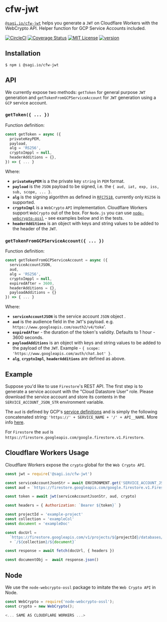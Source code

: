 # cfw-jwt

[`@sagi.io/cfw-jwt`](https://www.npmjs.com/package/@sagi.io/cfw-jwt) helps you
generate a `JWT` on Cloudflare Workers with the WebCrypto API. Helper function for GCP Service Accounts included.


[![CircleCI](https://circleci.com/gh/sagi/cfw-jwt.svg?style=svg)](https://circleci.com/gh/cfw-jwt)
[![Coverage Status](https://coveralls.io/repos/github/sagi/cfw-jwt/badge.svg?branch=master)](https://coveralls.io/github/sagi/cfw-jwt?branch=master)
[![MIT License](https://img.shields.io/npm/l/@sagi.io/cfw-jwt.svg?style=flat-square)](http://opensource.org/licenses/MIT)
[![version](https://img.shields.io/npm/v/@sagi.io/cfw-jwt.svg?style=flat-square)](http://npm.im/@sagi.io/cfw-jwt)

## Installation

~~~
$ npm i @sagi.io/cfw-jwt
~~~

## API

We currently expose two methods: `getToken` for general purpose `JWT` generation
and `getTokenFromGCPServiceAccount` for `JWT` generation using a `GCP` service account.

### **`getToken({ ... })`**

Function definition:

```js
const getToken = async ({
  privateKeyPEM,
  payload,
  alg = 'RS256',
  cryptoImppl = null,
  headerAdditions = {},
}) => { ... }
```

Where:

  - **`privateKeyPEM`** is a the private key `string` in `PEM` format.
  - **`payload`** is the `JSON` payload to be signed, i.e. the `{ aud, iat, exp, iss, sub, scope, ... }`.
  - **`alg`** is the signing algorithm as defined in [`RFC7518`](https://tools.ietf.org/html/rfc7518#section-3.1), currently only `RS256` is supported.
  - **`cryptoImpl`** is a `WebCrypto` `API` implementation. Cloudflare Workers support `WebCrypto` out of the box. For `Node.js` you can use [`node-webcrypto-ossl`](https://github.com/PeculiarVentures/node-webcrypto-ossl) - see examples below and in the tests.
  - **`headerAdditions`** is an object with keys and string values to be added to the header of the `JWT`.

### **`getTokenFromGCPServiceAccount({ ... })`**

Function definition:

```js
const getTokenFromGCPServiceAccount = async ({
  serviceAccountJSON,
  aud,
  alg = 'RS256',
  cryptoImppl = null,
  expiredAfter = 3600,
  headerAdditions = {},
  payloadAdditions = {}
}) => { ... }
```

Where:

  - **`serviceAccountJSON`** is the service account `JSON` object .
  - **`aud`** is the audience field in the `JWT`'s payload. e.g. `https://www.googleapis.com/oauth2/v4/toke`'.
  - **`expiredAfter`** - the duration of the token's validity. Defaults to 1 hour - 3600 seconds.
  - **`payloadAdditions`** is an object with keys and string values to be added to the payload of the `JWT`. Example - `{ scope: 'https://www.googleapis.com/auth/chat.bot' }`.
  - **`alg`**, **`cryptoImpl`**, **`headerAdditions`** are defined as above.


## Example

Suppose you'd like to use `Firestore`'s REST API. The first step is to generate
a service account with the "Cloud Datastore User" role. Please download the
service account and store its contents in the `SERVICE_ACCOUNT_JSON_STR` environment
variable.

The `aud` is defined by GCP's [service definitions](https://github.com/googleapis/googleapis/tree/master/google)
and is simply the following concatenated string: `'https://' + SERVICE_NAME + '/' + API__NAME`.
More info [here](https://developers.google.com/identity/protocols/OAuth2ServiceAccount#jwt-auth).

For `Firestore` the `aud` is `https://firestore.googleapis.com/google.firestore.v1.Firestore`.

## Cloudflare Workers Usage

Cloudflare Workers expose the `crypto` global for the `Web Crypto API`.

~~~js
const jwt = require('@sagi.io/cfw-jwt')

const serviceAccountJsonStr = await ENVIRONMENT.get('SERVICE_ACCOUNT_JSON_STR', 'text')
const aud = `https://firestore.googleapis.com/google.firestore.v1.Firestore`

const token = await jwt(serviceAccountJsonStr, aud, crypto)

const headers = { Authorization: `Bearer ${token}` }

const projectId = 'example-project'
const collection = 'exampleCol'
const document = 'exampleDoc'

const docUrl =
  `https://firestore.googleapis.com/v1/projects/${projectId}/databases/(default)/documents`
  + `/${collection}/${document}`

const response = await fetch(docUrl, { headers })

const documentObj =  await response.json()
~~~

## Node

We use the `node-webcrypto-ossl` package to imitate the `Web Crypto API` in Node.

~~~js
const WebCrypto = require('node-webcrypto-ossl');
const crypto = new WebCrypto();

<... SAME AS CLOUDFLARE WORKERS ...>
~~~

